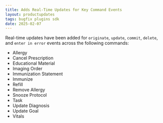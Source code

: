 ```yaml
---
title: Adds Real-Time Updates for Key Command Events  
layout: productupdates  
tags: bugfix plugins sdk  
date: 2025-02-07  
---
```


Real-time updates have been added for `originate`, `update`, `commit`, `delete`, and `enter in error` events across the following commands:  

- Allergy  
- Cancel Prescription  
- Educational Material  
- Imaging Order  
- Immunization Statement  
- Immunize  
- Refill  
- Remove Allergy  
- Snooze Protocol  
- Task  
- Update Diagnosis  
- Update Goal  
- Vitals  